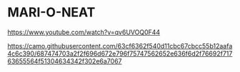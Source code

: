 # MARI-O-NEAT


https://www.youtube.com/watch?v=qv6UVOQ0F44

https://camo.githubusercontent.com/63cf6362f540d11cbc67cbcc55b12aafa4c6c390/687474703a2f2f696d672e796f75747562652e636f6d2f76692f71763655564f51304634342f302e6a7067
